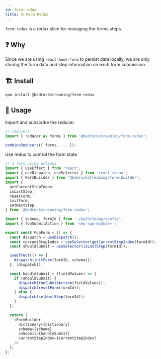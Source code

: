 ```yaml
---
id: form-redux
title: 🌐 Form Redux
---
```


`form-redux` is a redux slice for managing the forms steps.

## :question: Why

Since we are using `react-hook-form` to persist data locally, we are only storing the form data and step information on each form submission.

## :building_construction: Install

```bash
npm install @bedrockstreaming/form-redux
```

## :rocket: Usage

Import and subscribe the reducer.

```js
// reducers
import { reducer as forms } from '@bedrockstreaming/form-redux';

combineReducers({ forms, ... });
```

Use redux to control the form state.

```js
// a form using actions
import { useEffect } from 'react';
import { useDispatch, useSelector } from 'react-redux';
import { FormBuilder } from '@bedrockstreaming/form-builder';
import {
  getCurrentStepIndex,
  isLastStep,
  resetForm,
  initForm,
  setNextStep,
} from '@bedrockstreaming/form-redux';

import { schema, formId } from './path/to/my/config';
import { fooSubmitAction } from '<my-app-module>';

export const FooForm = () => {
  const dispatch = useDispatch();
  const currentStepIndex = useSelector(getCurrentStepIndex(formId));
  const shouldSubmit = useSelector(isLastStep(formId));

  useEffect(() => {
    dispatch(initForm(formId, schema));
  }, [dispatch]);

  const handleSubmit = (fieldValues) => {
    if (shouldSubmit) {
      dispatch(fooSubmitAction(fieldValues));
      dispatch(resetForm(formId));
    } else {
      dispatch(setNextStep(formId));
    }
  };

  return (
    <FormBuilder
      dictionary={dictionary}
      schema={schema}
      onSubmit={handleSubmit}
      currentStepIndex={currentStepIndex}
    />
  );
};
```
